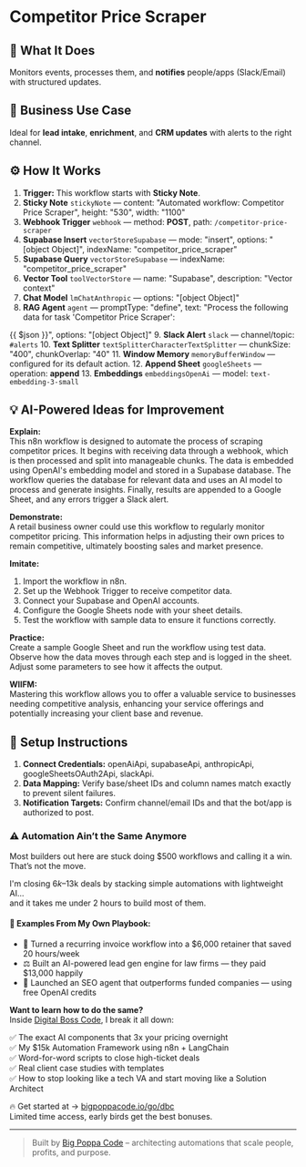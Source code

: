 # Competitor Price Scraper
  ## 🚀 What It Does
  Monitors events, processes them, and **notifies** people/apps (Slack/Email) with structured updates.
  
  ## 💼 Business Use Case
  Ideal for **lead intake**, **enrichment**, and **CRM updates** with alerts to the right channel.
  
  ## ⚙️ How It Works
  1. **Trigger:** This workflow starts with **Sticky Note**.
  2. **Sticky Note** `stickyNote` — content: "Automated workflow: Competitor Price Scraper", height: "530", width: "1100"
3. **Webhook Trigger** `webhook` — method: **POST**, path: `/competitor-price-scraper`
4. **Supabase Insert** `vectorStoreSupabase` — mode: "insert", options: "[object Object]", indexName: "competitor_price_scraper"
5. **Supabase Query** `vectorStoreSupabase` — indexName: "competitor_price_scraper"
6. **Vector Tool** `toolVectorStore` — name: "Supabase", description: "Vector context"
7. **Chat Model** `lmChatAnthropic` — options: "[object Object]"
8. **RAG Agent** `agent` — promptType: "define", text: "Process the following data for task 'Competitor Price Scraper':

{{ $json }}", options: "[object Object]"
9. **Slack Alert** `slack` — channel/topic: `#alerts`
10. **Text Splitter** `textSplitterCharacterTextSplitter` — chunkSize: "400", chunkOverlap: "40"
11. **Window Memory** `memoryBufferWindow` — configured for its default action.
12. **Append Sheet** `googleSheets` — operation: **append**
13. **Embeddings** `embeddingsOpenAi` — model: `text-embedding-3-small`
  
  ## 💡 AI-Powered Ideas for Improvement
  **Explain:**  
This n8n workflow is designed to automate the process of scraping competitor prices. It begins with receiving data through a webhook, which is then processed and split into manageable chunks. The data is embedded using OpenAI's embedding model and stored in a Supabase database. The workflow queries the database for relevant data and uses an AI model to process and generate insights. Finally, results are appended to a Google Sheet, and any errors trigger a Slack alert.

**Demonstrate:**  
A retail business owner could use this workflow to regularly monitor competitor pricing. This information helps in adjusting their own prices to remain competitive, ultimately boosting sales and market presence.

**Imitate:**  
1. Import the workflow in n8n.
2. Set up the Webhook Trigger to receive competitor data.
3. Connect your Supabase and OpenAI accounts.
4. Configure the Google Sheets node with your sheet details.
5. Test the workflow with sample data to ensure it functions correctly.

**Practice:**  
Create a sample Google Sheet and run the workflow using test data. Observe how the data moves through each step and is logged in the sheet. Adjust some parameters to see how it affects the output.

**WIIFM:**  
Mastering this workflow allows you to offer a valuable service to businesses needing competitive analysis, enhancing your service offerings and potentially increasing your client base and revenue.
  
  ## 🔧 Setup Instructions
  1. **Connect Credentials:** openAiApi, supabaseApi, anthropicApi, googleSheetsOAuth2Api, slackApi.
2. **Data Mapping:** Verify base/sheet IDs and column names match exactly to prevent silent failures.
3. **Notification Targets:** Confirm channel/email IDs and that the bot/app is authorized to post.
  
### ⚠️ Automation Ain’t the Same Anymore

Most builders out here are stuck doing $500 workflows and calling it a win.  
That’s not the move.  

I'm closing $6k–$13k deals by stacking simple automations with lightweight AI...  
and it takes me under 2 hours to build most of them.

#### 🧠 Examples From My Own Playbook:
- 🔁 Turned a recurring invoice workflow into a $6,000 retainer that saved 20 hours/week  
- ⚖️ Built an AI-powered lead gen engine for law firms — they paid $13,000 happily  
- 🚀 Launched an SEO agent that outperforms funded companies — using free OpenAI credits  

**Want to learn how to do the same?**  
Inside [Digital Boss Code](https://bigpoppacode.io/go/dbc), I break it all down:

✅ The exact AI components that 3x your pricing overnight  
✅ My $15k Automation Framework using n8n + LangChain  
✅ Word-for-word scripts to close high-ticket deals  
✅ Real client case studies with templates  
✅ How to stop looking like a tech VA and start moving like a Solution Architect  

🔥 Get started at → [bigpoppacode.io/go/dbc](https://bigpoppacode.io/go/dbc)  
Limited time access, early birds get the best bonuses.

---
> Built by [Big Poppa Code](https://bigpoppacode.io) – architecting automations that scale people, profits, and purpose.
  